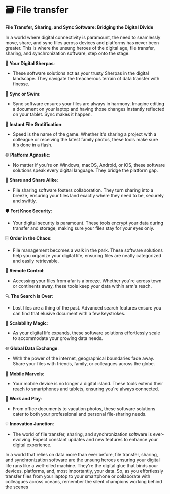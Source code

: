 # 🗃 File transfer

**File Transfer, Sharing, and Sync Software: Bridging the Digital Divide**

In a world where digital connectivity is paramount, the need to seamlessly move, share, and sync files across devices and platforms has never been greater. This is where the unsung heroes of the digital age, file transfer, sharing, and synchronization software, step onto the stage.

📂 **Your Digital Sherpas**:

* These software solutions act as your trusty Sherpas in the digital landscape. They navigate the treacherous terrain of data transfer with finesse.

🔄 **Sync or Swim**:

* Sync software ensures your files are always in harmony. Imagine editing a document on your laptop and having those changes instantly reflected on your tablet. Sync makes it happen.

🚀 **Instant File Gratification**:

* Speed is the name of the game. Whether it's sharing a project with a colleague or receiving the latest family photos, these tools make sure it's done in a flash.

🌐 **Platform Agnostic**:

* No matter if you're on Windows, macOS, Android, or iOS, these software solutions speak every digital language. They bridge the platform gap.

🌈 **Share and Share Alike**:

* File sharing software fosters collaboration. They turn sharing into a breeze, ensuring your files land exactly where they need to be, securely and swiftly.

🛡️ **Fort Knox Security**:

* Your digital security is paramount. These tools encrypt your data during transfer and storage, making sure your files stay for your eyes only.

🗄️ **Order in the Chaos**:

* File management becomes a walk in the park. These software solutions help you organize your digital life, ensuring files are neatly categorized and easily retrievable.

📡 **Remote Control**:

* Accessing your files from afar is a breeze. Whether you're across town or continents away, these tools keep your data within arm's reach.

🔍 **The Search is Over**:

* Lost files are a thing of the past. Advanced search features ensure you can find that elusive document with a few keystrokes.

🚀 **Scalability Magic**:

* As your digital life expands, these software solutions effortlessly scale to accommodate your growing data needs.

🌐 **Global Data Exchange**:

* With the power of the internet, geographical boundaries fade away. Share your files with friends, family, or colleagues across the globe.

📱 **Mobile Marvels**:

* Your mobile device is no longer a digital island. These tools extend their reach to smartphones and tablets, ensuring you're always connected.

💼 **Work and Play**:

* From office documents to vacation photos, these software solutions cater to both your professional and personal file-sharing needs.

💡 **Innovation Junction**:

* The world of file transfer, sharing, and synchronization software is ever-evolving. Expect constant updates and new features to enhance your digital experience.

In a world that relies on data more than ever before, file transfer, sharing, and synchronization software are the unsung heroes ensuring your digital life runs like a well-oiled machine. They're the digital glue that binds your devices, platforms, and, most importantly, your data. So, as you effortlessly transfer files from your laptop to your smartphone or collaborate with colleagues across oceans, remember the silent champions working behind the scenes
